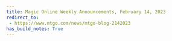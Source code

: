```yaml
---
title: Magic Online Weekly Announcements, February 14, 2023
redirect_to:
 - https://www.mtgo.com/news/mtgo-blog-2142023
has_build_notes: True
---
```

